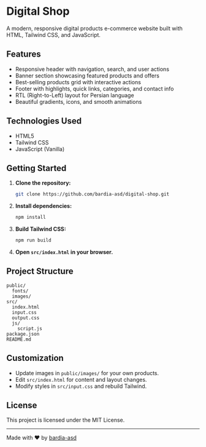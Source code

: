 # Digital Shop

A modern, responsive digital products e-commerce website built with HTML, Tailwind CSS, and JavaScript.

## Features

- Responsive header with navigation, search, and user actions
- Banner section showcasing featured products and offers
- Best-selling products grid with interactive actions
- Footer with highlights, quick links, categories, and contact info
- RTL (Right-to-Left) layout for Persian language
- Beautiful gradients, icons, and smooth animations

## Technologies Used

- HTML5
- Tailwind CSS
- JavaScript (Vanilla)

## Getting Started

1. **Clone the repository:**
   ```sh
   git clone https://github.com/bardia-asd/digital-shop.git
   ```
2. **Install dependencies:**
   ```sh
   npm install
   ```
3. **Build Tailwind CSS:**
   ```sh
   npm run build
   ```
4. **Open `src/index.html` in your browser.**

## Project Structure

```
public/
  fonts/
  images/
src/
  index.html
  input.css
  output.css
  js/
    script.js
package.json
README.md
```

## Customization
- Update images in `public/images/` for your own products.
- Edit `src/index.html` for content and layout changes.
- Modify styles in `src/input.css` and rebuild Tailwind.

## License

This project is licensed under the MIT License.

---

Made with ❤️ by [bardia-asd](https://github.com/bardia-asd)
